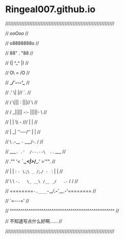 # Ringeal007.github.io

////////////////////////////////////////////////////////////////////

//                          _ooOoo_                               //

//                         o8888888o                              //

//                         88" . "88                              //

//                         (| ^_^ |)                              //

//                         O\  =  /O                              //

//                      ____/`---'\____                           //

//                    .'  \\|     |//  `.                         //

//                   /  \\|||  :  |||//  \                        //

//                  /  _||||| -:- |||||-  \                       //

//                  |   | \\\  -  /// |   |                       //

//                  | \_|  ''\---/''  |   |                       //

//                  \  .-\__  `-`  ___/-. /                       //

//                ___`. .'  /--.--\  `. . ___                     //

//              ."" '<  `.___\_<|>_/___.'  >'"".                  //

//            | | :  `- \`.;`\ _ /`;.`/ - ` : | |                 //

//            \  \ `-.   \_ __\ /__ _/   .-` /  /                 //

//      ========`-.____`-.___\_____/___.-`____.-'========         //

//                           `=---='                              //

//      ^^^^^^^^^^^^^^^^^^^^^^^^^^^^^^^^^^^^^^^^^^^^^^^^^^        //

//                     不知道写点什么好啊……                         //

////////////////////////////////////////////////////////////////////
